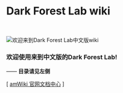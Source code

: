 # Dark Forest Lab wiki

<br>

![欢迎来到Dark Forest Lab中文版wiki](https://dark-forest-lab.github.io/images/df2.png "欢迎")  

### 欢迎使用来到中文版的Dark Forest Lab!
—— **目录请见左侧**  

[ [amWiki 官网文档中心](https://amwiki.org/doc/) ]
